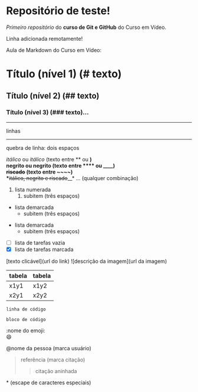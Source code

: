 # Repositório de teste!
*Primeiro repositório* do **curso de Git e GitHub** do Curso em Vídeo.  

Linha adicionada remotamente!  

Aula de Markdown do Curso em Vídeo:
# Título (nível 1) (# texto)
## Título (nível 2) (## texto)
### Título (nível 3) (### texto)...

---
linhas
***

quebra de linha: dois espaços  

*itálico* ou _itálico_ (texto entre ** ou __)  
**negrito** ou __negrito__ (texto entre **** ou ____)  
~~riscado~~ (texto entre ~~~~)  
*__~~itálico, negrito e riscado~~__* ... (qualquer combinação)  

1. lista numerada
   1. subitem (três espaços)
* lista demarcada
   * subitem (três espaços)
- lista demarcada
   - subitem (três espaços)
- [ ] lista de tarefas vazia
- [x] lista de tarefas marcada

<url>  
[texto clicável](url do link)  
![descrição da imagem](url da imagem)  

tabela | tabela
---|---
x1y1 | x1y2
x2y1 | x2y2

`linha de código`
```
bloco de código
```

:nome do emoji:  
😄  

@nome da pessoa (marca usuário)  

> referência (marca citação)
>> citação aninhada

\* (escape de caracteres especiais)
